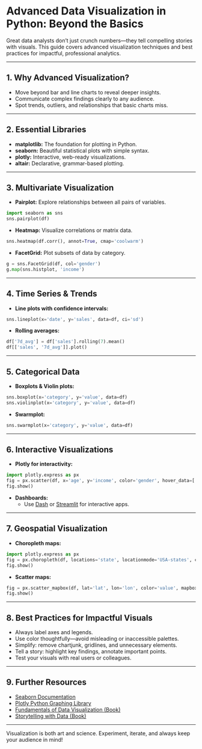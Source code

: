 # Advanced Data Visualization in Python: Beyond the Basics

Great data analysts don’t just crunch numbers—they tell compelling stories with visuals. This guide covers advanced visualization techniques and best practices for impactful, professional analytics.

---

## 1. Why Advanced Visualization?
- Move beyond bar and line charts to reveal deeper insights.
- Communicate complex findings clearly to any audience.
- Spot trends, outliers, and relationships that basic charts miss.

---

## 2. Essential Libraries
- **matplotlib:** The foundation for plotting in Python.
- **seaborn:** Beautiful statistical plots with simple syntax.
- **plotly:** Interactive, web-ready visualizations.
- **altair:** Declarative, grammar-based plotting.

---

## 3. Multivariate Visualization
- **Pairplot:** Explore relationships between all pairs of variables.
```python
import seaborn as sns
sns.pairplot(df)
```
- **Heatmap:** Visualize correlations or matrix data.
```python
sns.heatmap(df.corr(), annot=True, cmap='coolwarm')
```
- **FacetGrid:** Plot subsets of data by category.
```python
g = sns.FacetGrid(df, col='gender')
g.map(sns.histplot, 'income')
```

---

## 4. Time Series & Trends
- **Line plots with confidence intervals:**
```python
sns.lineplot(x='date', y='sales', data=df, ci='sd')
```
- **Rolling averages:**
```python
df['7d_avg'] = df['sales'].rolling(7).mean()
df[['sales', '7d_avg']].plot()
```

---

## 5. Categorical Data
- **Boxplots & Violin plots:**
```python
sns.boxplot(x='category', y='value', data=df)
sns.violinplot(x='category', y='value', data=df)
```
- **Swarmplot:**
```python
sns.swarmplot(x='category', y='value', data=df)
```

---

## 6. Interactive Visualizations
- **Plotly for interactivity:**
```python
import plotly.express as px
fig = px.scatter(df, x='age', y='income', color='gender', hover_data=['city'])
fig.show()
```
- **Dashboards:**
  - Use [Dash](https://dash.plotly.com/) or [Streamlit](https://streamlit.io/) for interactive apps.

---

## 7. Geospatial Visualization
- **Choropleth maps:**
```python
import plotly.express as px
fig = px.choropleth(df, locations='state', locationmode='USA-states', color='sales', scope='usa')
fig.show()
```
- **Scatter maps:**
```python
fig = px.scatter_mapbox(df, lat='lat', lon='lon', color='value', mapbox_style='carto-positron')
fig.show()
```

---

## 8. Best Practices for Impactful Visuals
- Always label axes and legends.
- Use color thoughtfully—avoid misleading or inaccessible palettes.
- Simplify: remove chartjunk, gridlines, and unnecessary elements.
- Tell a story: highlight key findings, annotate important points.
- Test your visuals with real users or colleagues.

---

## 9. Further Resources
- [Seaborn Documentation](https://seaborn.pydata.org/)
- [Plotly Python Graphing Library](https://plotly.com/python/)
- [Fundamentals of Data Visualization (Book)](https://clauswilke.com/dataviz/)
- [Storytelling with Data (Book)](https://www.storytellingwithdata.com/)

---

Visualization is both art and science. Experiment, iterate, and always keep your audience in mind!
